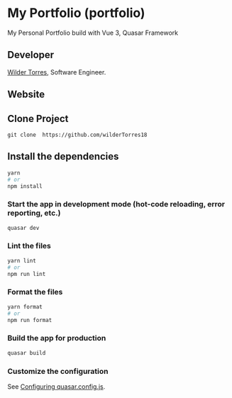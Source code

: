 # My Portfolio (portfolio)

My Personal Portfolio build with Vue 3, Quasar Framework

## Developer

[Wilder Torres](https://www.linkedin.com/in/wilder-torres/), Software Engineer.

## Website

## Clone Project

```
git clone  https://github.com/wilderTorres18

```

## Install the dependencies

```bash
yarn
# or
npm install
```

### Start the app in development mode (hot-code reloading, error reporting, etc.)

```bash
quasar dev
```

### Lint the files

```bash
yarn lint
# or
npm run lint
```

### Format the files

```bash
yarn format
# or
npm run format
```

### Build the app for production

```bash
quasar build
```

### Customize the configuration

See [Configuring quasar.config.js](https://v2.quasar.dev/quasar-cli-vite/quasar-config-js).
